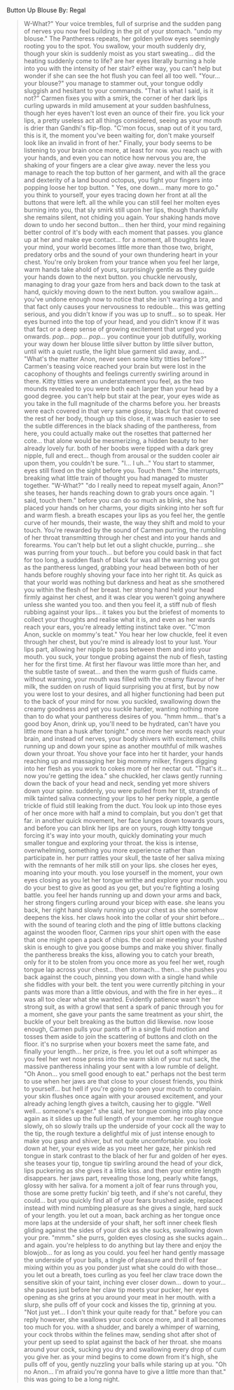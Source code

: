 Button Up Blouse
By: Regal

>W-What?" 
>Your voice trembles, full of surprise and the sudden pang of nerves you now feel building in the pit of your stomach. 
>"undo my blouse." 
>The Pantheress repeats, her golden yellow eyes seemingly rooting you to the spot. 
>You swallow, your mouth suddenly dry, though your skin is suddenly moist as you start sweating... did the heating suddenly come to life? are her eyes literally burning a hole into you with the intensity of her stair? either way, you can't help but wonder if she can see the hot flush you can feel all too well. 
>"Your... your blouse?" 
>you manage to stammer out, your tongue oddly sluggish and hesitant to your commands. 
>"That is what I said, is it not?" 
>Carmen fixes you with a smirk, the corner of her dark lips curling upwards in mild amusement at your sudden bashfulness, though her eyes haven't lost even an ounce of their fire. 
>you lick your lips, a pretty useless act all things considered, seeing as your mouth is drier than Gandhi's flip-flop. 
>"C'mon focus, snap out of it you tard, this is it, the moment you've been waiting for, don't make yourself look like an invalid in front of her." 
>Finally, your body seems to be listening to your brain once more, at least for now. you reach up with your hands, and even you can notice how nervous you are, the shaking of your fingers are a clear give away. 
>never the less you manage to reach the top button of her garment, and with all the grace and dexterity of a land bound octopus, you fight your fingers into popping loose her top button. 
>" Yes, one down... many more to go." 
>you think to yourself, your eyes tracing down her front at all the buttons that were left. 
>all the while you can still feel her molten eyes burning into you, that sly smirk still upon her lips, though thankfully she remains silent, not chiding you again. 
>Your shaking hands move down to undo her second button... then her third, your mind regaining better control of it's body with each moment that passes. 
>you glance up at her and make eye contact... for a moment, all thoughts leave your mind, your world becomes little more than those two, bright, predatory orbs and the sound of your own thundering heart in your chest. 
>You're only broken from your trance when you feel her large, warm hands take ahold of yours, surprisingly gentle as they guide your hands down to the next button. 
>you chuckle nervously, managing to drag your gaze from hers and back down to the task at hand, quickly moving down to the next button. 
>you swallow again... you've undone enough now to notice that she isn't waring a bra, and that fact only causes your nervousness to redouble... this was getting serious, and you didn't know if you was up to snuff... so to speak. 
>Her eyes burned into the top of your head, and you didn't know if it was that fact or a deep sense of growing excitement that urged you onwards. 
>*pop... pop... pop...* 
>you continue your job dutifully, working your way down her blouse little silver button by little silver button, until with a quiet rustle, the light blue garment slid away, and... 
>"What's the matter Anon, never seen some kitty titties before?" 
>Carmen's teasing voice reached your brain but were lost in the cacophony of thoughts and feelings currently swirling around in there. 
>Kitty titties were an understatement you feel, as the two mounds revealed to you were both each larger than your head by a good degree. 
>you can't help but stair at the pear, your eyes wide as you take in the full magnitude of the charms before you. 
>her breasts were each covered in that very same glossy, black fur that covered the rest of her body, though up this close, it was much easier to see the subtle differences in the black shading of the pantheress, from here, you could actually make out the rosettes that patterned her cote... that alone would be mesmerizing, a hidden beauty to her already lovely fur. 
>both of her boobs were tipped with a dark grey nipple, full and erect... though from arousal or the sudden cooler air upon them, you couldn't be sure. 
>"I... I uh..." 
>You start to stammer, eyes still fixed on the sight before you. 
>Touch them." 
>She interrupts, breaking what little train of thought you had managed to muster together. 
>"W-What?" 
>"do I really need to repeat myself again, Anon?" 
>she teases, her hands reaching down to grab yours once again. 
>"I said, touch them." 
>before you can do so much as blink, she has placed your hands on her charms, your digits sinking into her soft fur and warm flesh. 
>a breath escapes your lips as you feel her, the gentle curve of her mounds, their waste, the way they shift and mold to your touch. 
>You're rewarded by the sound of Carmen purring, the rumbling of her throat transmitting through her chest and into your hands and forearms. 
>You can't help but let out a slight chuckle, purring... she was purring from your touch... 
>but before you could bask in that fact for too long, a sudden flash of black fur was all the warning you got as the pantheress lunged, grabbing your head between both of her hands before roughly shoving your face into her right tit. 
>As quick as that your world was nothing but darkness and heat as she smothered you within the flesh of her breast. 
>her strong hand held your head firmly against her chest, and it was clear you weren't going anywhere unless she wanted you too. 
>and then you feel it, a stiff nub of flesh rubbing against your lips... it takes you but the briefest of moments to collect your thoughts and realise what it is, and even as her wards reach your ears, you're already letting instinct take over. 
>"C'mon Anon, suckle on mommy's teat." 
>You hear her low chuckle, feel it even through her chest, but you're mind is already lost to your lust. 
>Your lips part, allowing her nipple to pass between them and into your mouth. 
>you suck, your tongue probing against the nub of flesh, tasting her for the first time. 
>At first her flavour was little more than her, and the subtle taste of sweat... and then the warm gush of fluids came. 
>without warning, your mouth was filled with the creamy flavour of her milk, the sudden on rush of liquid surprising you at first, but by now you were lost to your desires, and all higher functioning had been put to the back of your mind for now. 
>you suckled, swallowing down the creamy goodness and yet you suckle harder, wanting nothing more than to do what your pantheress desires of you. 
>"hmm hmm... that's a good boy Anon, drink up, you'll need to be hydrated, can't have you little more than a husk after tonight." 
>once more her words reach your brain, and instead of nerves, your body shivers with excitement, chills running up and down your spine as another mouthful of milk washes down your throat. 
>You shove your face into her tit harder, your hands reaching up and massaging her big mommy milker, fingers digging into her flesh as you work to cokes more of her nectar out. 
>"That's it... now you're getting the idea." 
>she chuckled, her claws gently running down the back of your head and neck, sending yet more shivers down your spine. 
>suddenly, you were pulled from her tit, strands of milk tainted saliva connecting your lips to her perky nipple, a gentle trickle of fluid still leaking from the duct. 
>You look up into those eyes of her once more with half a mind to complain, but you don't get that far. 
>in another quick movement, her face lunges down towards yours, and before you can blink her lips are on yours, rough kitty tongue forcing it's way into your mouth, quickly dominating your much smaller tongue and exploring your throat. 
>the kiss is intense, overwhelming, something you more experience rather than participate in. 
>her purr rattles your skull, the taste of her saliva mixing with the remnants of her milk still on your lips. 
>she closes her eyes, moaning into your mouth. you lose yourself in the moment, your own eyes closing as you let her tongue writhe and explore your mouth. you do your best to give as good as you get, but you're fighting a losing battle. 
>you feel her hands running up and down your arms and back, her strong fingers curling around your bicep with ease. 
>she leans you back, her right hand slowly running up your chest as she somehow deepens the kiss. her claws hook into the collar of your shirt before... 
>with the sound of tearing cloth and the ping of little buttons clacking against the wooden floor, Carmen rips your shirt open with the ease that one might open a pack of chips. 
>the cool air meeting your flushed skin is enough to give you goose bumps and make you shiver. 
>finally the pantheress breaks the kiss, allowing you to catch your breath, only for it to be stolen from you once more as you feel her wet, rough tongue lap across your chest... then stomach... then... 
>she pushes you back against the couch, pinning you down with a single hand while she fiddles with your belt. 
>the tent you were currently pitching in your pants was more than a little obvious, and with the fire in her eyes... it was all too clear what she wanted. 
>Evidently patience wasn't her strong suit, as with a growl that sent a spark of panic through you for a moment, she gave your pants the same treatment as your shirt, the buckle of your belt breaking as the button did likewise. 
>now loose enough, Carmen pulls your pants off in a single fluid motion and tosses them aside to join the scattering of buttons and cloth on the floor. 
>it's no surprise when your boxers meet the same fate, and finally your length... her prize, is free. 
>you let out a soft whimper as you feel her wet nose press into the warm skin of your nut sack, the massive pantheress inhaling your sent with a low rumble of delight. 
>"Oh Anon... you smell good enough to eat." 
>perhaps not the best term to use when her jaws are that close to your closest friends, you think to yourself... but hell if you're going to open your mouth to complain. 
>your skin flushes once again with your aroused excitement, and your already aching length gives a twitch, causing her to giggle. 
>"Well well... someone's eager." 
>she said, her tongue coming into play once again as it slides up the full length of your member. 
>her rough tongue slowly, oh so slowly trails up the underside of your cock all the way to the tip, the rough texture a delightful mix of just intense enough to make you gasp and shiver, but not quite uncomfortable. 
>you look down at her, your eyes wide as you meet her gaze, her pinkish red tongue in stark contrast to the black of her fur and golden of her eyes. 
>she teases your tip, tongue tip swirling around the head of your dick, lips puckering as she gives it a little kiss. 
>and then your entire length disappears. her jaws part, revealing those long, pearly white fangs, glossy with her saliva. 
>for a moment a jolt of fear runs through you, those are some pretty fuckin' big teeth, and if she's not careful, they could... but you quickly find all of your fears brushed aside, replaced instead with mind numbing pleasure as she gives a single, hard suck of your length. 
>you let out a moan, back arching as her tongue once more laps at the underside of your shaft, her soft inner cheek flesh gliding against the sides of your dick as she sucks, swallowing down your pre. 
>"mmm." 
>she purrs, golden eyes closing as she sucks again... and again. 
>you're helpless to do anything but lay there and enjoy the blowjob... for as long as you could. 
>you feel her hand gently massage the underside of your balls, a tingle of pleasure and thrill of fear mixing within you as you ponder just what she could do with those... 
>you let out a breath, toes curling as you feel her claw trace down the sensitive skin of your taint, inching ever closer down... down to your... 
>she pauses just before her claw tip meets your pucker, her eyes opening as she grins at you around your meat in her mouth. 
>with a slurp, she pulls off of your cock and kisses the tip, grinning at you. 
>"Not just yet... I don't think your quite ready for that." 
>before you can reply however, she swallows your cock once more, and it all becomes too much for you. 
>with a shudder, and barely a whimper of warning, your cock throbs within the felines maw, sending shot after shot of your pent up seed to splat against the back of her throat. 
>she moans around your cock, sucking you dry and swallowing every drop of cum you give her. 
>as your mind begins to come down from it's high, she pulls off of you, gently nuzzling your balls while staring up at you. 
>"Oh no Anon... I'm afraid you're gonna have to give a little more than that." 
>this was going to be a long night.
